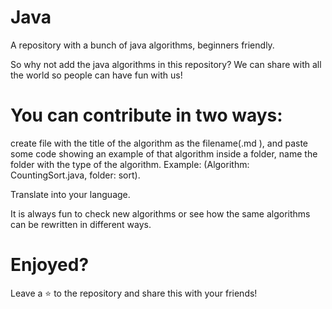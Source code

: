 # Java

A repository with a bunch of java algorithms, beginners friendly.

So why not add the java algorithms in this repository? We can share with all the world so people can have fun with us!

# You can contribute in two ways:

create file with the title of the algorithm as the filename(.md ), and paste some code showing an example of that algorithm inside a folder, name the folder with the type of the algorithm. Example: (Algorithm: CountingSort.java, folder: sort).

Translate into your language.

It is always fun to check new algorithms or see how the same algorithms can be rewritten in different ways.

# Enjoyed?

Leave a ⭐ to the repository and share this with your friends!
